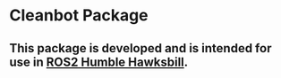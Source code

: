 # Cleanbot Package
## This package is developed and is intended for use in [ROS2 Humble Hawksbill](http://wiki.ros.org/humble).
